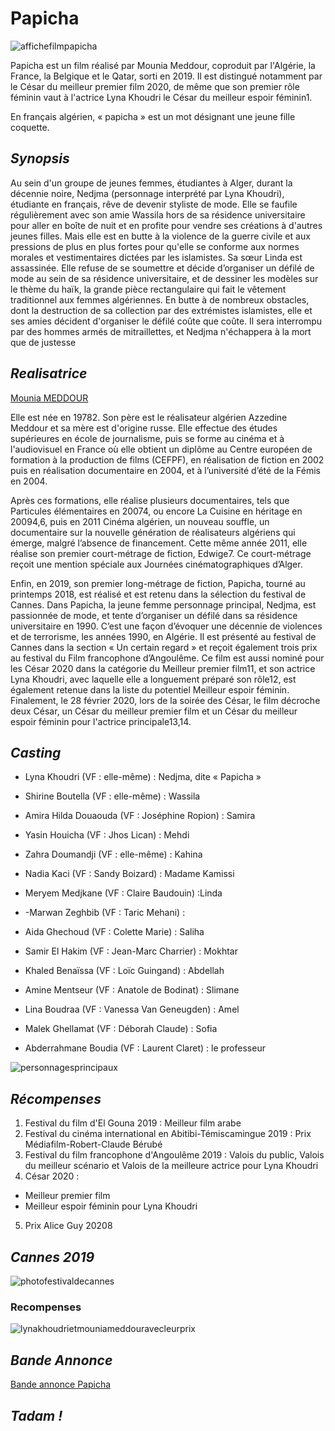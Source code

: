 # **Papicha**

![affichefilmpapicha](https://fr.web.img2.acsta.net/pictures/20/07/21/13/33/2986650.jpg)

Papicha est un film réalisé par Mounia Meddour, coproduit par l'Algérie, la France, la Belgique et le Qatar, sorti en 2019. Il est distingué notamment par le César du meilleur premier film 2020, de même que son premier rôle féminin vaut à l'actrice Lyna Khoudri le César du meilleur espoir féminin1.

En français algérien, « papicha » est un mot désignant une jeune fille coquette.


## *Synopsis*

Au sein d'un groupe de jeunes femmes, étudiantes à Alger, durant la décennie noire, Nedjma (personnage interprété par Lyna Khoudri), étudiante en français, rêve de devenir styliste de mode. Elle se faufile régulièrement avec son amie Wassila hors de sa résidence universitaire pour aller en boîte de nuit et en profite pour vendre ses créations à d'autres jeunes filles. Mais elle est en butte à la violence de la guerre civile et aux pressions de plus en plus fortes pour qu'elle se conforme aux normes morales et vestimentaires dictées par les islamistes. Sa sœur Linda est assassinée. Elle refuse de se soumettre et décide d’organiser un défilé de mode au sein de sa résidence universitaire, et de dessiner les modèles sur le thème du haïk, la grande pièce rectangulaire qui fait le vêtement traditionnel aux femmes algériennes. En butte à de nombreux obstacles, dont la destruction de sa collection par des extrémistes islamistes, elle et ses amies décident d'organiser le défilé coûte que coûte. Il sera interrompu par des hommes armés de mitraillettes, et Nedjma n'échappera à la mort que de justesse

## *Realisatrice*

[Mounia MEDDOUR](images/MOUNIA_MEDDOUR_CESAR_2020.jpg)

Elle est née en 19782. Son père est le réalisateur algérien Azzedine Meddour et sa mère est d'origine russe. Elle effectue des études supérieures en école de journalisme, puis se forme au cinéma et à l'audiovisuel en France où elle obtient un diplôme au Centre européen de formation à la production de films (CEFPF), en réalisation de fiction en 2002 puis en réalisation documentaire en 2004, et à l’université d’été de la Fémis en 2004.

Après ces formations, elle réalise plusieurs documentaires, tels que Particules élémentaires en 20074, ou encore La Cuisine en héritage en 20094,6, puis en 2011 Cinéma algérien, un nouveau souffle, un documentaire sur la nouvelle génération de réalisateurs algériens qui émerge, malgré l’absence de financement. Cette même année 2011, elle réalise son premier court-métrage de fiction, Edwige7. Ce court-métrage reçoit une mention spéciale aux Journées cinématographiques d’Alger.

Enfin, en 2019, son premier long-métrage de fiction, Papicha, tourné au printemps 2018, est réalisé et est retenu dans la sélection du festival de Cannes. Dans Papicha, la jeune femme personnage principal, Nedjma, est passionnée de mode, et tente d’organiser un défilé dans sa résidence universitaire en 1990. C’est une façon d’évoquer une décennie de violences et de terrorisme, les années 1990, en Algérie. Il est présenté au festival de Cannes dans la section « Un certain regard » et reçoit également trois prix au festival du Film francophone d’Angoulême. Ce film est aussi nominé pour les César 2020 dans la catégorie du Meilleur premier film11, et son actrice Lyna Khoudri, avec laquelle elle a longuement préparé son rôle12, est également retenue dans la liste du potentiel Meilleur espoir féminin. Finalement, le 28 février 2020, lors de la soirée des César, le film décroche deux César, un César du meilleur premier film et un César du meilleur espoir féminin pour l'actrice principale13,14.


## *Casting*

* Lyna Khoudri (VF : elle-même) : Nedjma, dite « Papicha »
* Shirine Boutella (VF : elle-même) : Wassila
* Amira Hilda Douaouda (VF : Joséphine Ropion) : Samira
* Yasin Houicha (VF : Jhos Lican) : Mehdi
* Zahra Doumandji (VF : elle-même) : Kahina
* Nadia Kaci (VF : Sandy Boizard) : Madame Kamissi
* Meryem Medjkane (VF : Claire Baudouin) :Linda
* -Marwan Zeghbib (VF : Taric Mehani) :


* Aida Ghechoud (VF : Colette Marie) : Saliha
* Samir El Hakim (VF : Jean-Marc Charrier) : Mokhtar
* Khaled Benaïssa (VF : Loïc Guingand) : Abdellah
* Amine Mentseur (VF : Anatole de Bodinat) : Slimane
* Lina Boudraa (VF : Vanessa Van Geneugden) : Amel
* Malek Ghellamat (VF : Déborah Claude) : Sofia
* Abderrahmane Boudia (VF : Laurent Claret) : le professeur




![personnagesprincipaux](https://img.20mn.fr/LbHdZzeIQFWN8x021UPYYg/768x492_actrices-realisatrice-papicha-presente-film-cannes-mai-dernier)


## *Récompenses*

1. Festival du film d'El Gouna 2019 : Meilleur film arabe
2. Festival du cinéma international en Abitibi-Témiscamingue 2019 : Prix Médiafilm-Robert-Claude Bérubé
3. Festival du film francophone d'Angoulême 2019 : Valois du public, Valois du meilleur scénario et Valois de la meilleure actrice pour Lyna Khoudri
4. César 2020 :
*  Meilleur premier film
* Meilleur espoir féminin pour Lyna Khoudri
5. Prix Alice Guy 20208


## *Cannes 2019*

![photofestivaldecannes](https://static.actu.fr/uploads/2019/05/papicha.jpg
)
### Recompenses

![lynakhoudrietmouniameddouravecleurprix](https://encrypted-tbn0.gstatic.com/images?q=tbn:ANd9GcThHHTo1Who1nWK5U8bvUClKISYnwZLMJv3_JzaC9I8hKtcTlPY8KCTbod4i28-i90PNG0&usqp=CAU)


## *Bande Annonce*

[Bande annonce Papicha](https://www.youtube.com/watch?v=6_BaALYe6rc)

## *Tadam !*
